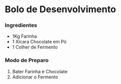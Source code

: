 # Bolo de Desenvolvimento 

### Ingredientes
 - 1Kg Farinha
 - 1 Xícara Chocolate em Pó
 - 1 Colher de Fermento

### Modo de Preparo
 1. Bater Farinha e Chocolate
 2. Adicionar o Fermento